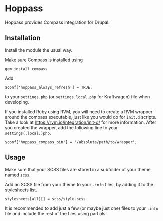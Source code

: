 # Hoppass

Hoppass provides Compass integration for Drupal.

## Installation

Install the module the usual way.

Make sure Compass is installed using 

```
gem install compass
```

Add

```
$conf['hoppass_always_refresh'] = TRUE;
```

to your `settings.php` (or `settings.local.php` for Kraftwagen) file when developing.

If you installed Ruby using RVM, you will need to create a RVM wrapper around
the compass executable, just like you would do for `init.d` scripts. Take a look
at https://rvm.io/integration/init-d/ for more information. After you created
the wrapper, add the following line to your `settings(.local.)php`.

```
$conf['hoppass_compass_bin'] = '/absolute/path/to/wrapper';
```

## Usage

Make sure that your SCSS files are stored in a subfolder of your theme, named `scss`. 

Add an SCSS file from your theme to your `.info` files, by adding it to the stylesheets list.

```
stylesheets[all][] = scss/style.scss
```

It is recommended to add just a few (or maybe just one) files to your `.info` file and include
the rest of the files using partials.

